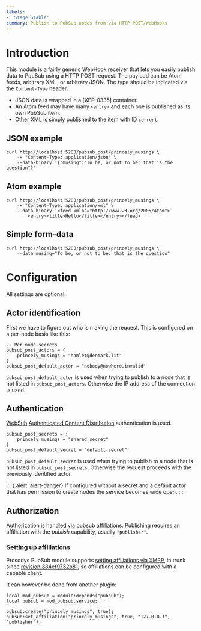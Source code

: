 ```yaml
---
labels:
- 'Stage-Stable'
summary: Publish to PubSub nodes from via HTTP POST/WebHooks
---
```


# Introduction

This module is a fairly generic WebHook receiver that lets you easily
publish data to PubSub using a HTTP POST request. The payload can be
Atom feeds, arbitrary XML, or arbitrary JSON. The type should be
indicated via the `Content-Type` header.

-   JSON data is wrapped in a [XEP-0335] container.
-   An Atom feed may have many `<entry>` and each one is published as
    its own PubSub item.
-   Other XML is simply published to the item with ID `current`.

## JSON example

``` {.bash}
curl http://localhost:5280/pubsub_post/princely_musings \
    -H "Content-Type: application/json" \
    --data-binary '{"musing":"To be, or not to be: that is the question"}'
```

## Atom example

``` {.bash}
curl http://localhost:5280/pubsub_post/princely_musings \
    -H "Content-Type: application/xml" \
    --data-binary '<feed xmlns="http://www.w3.org/2005/Atom">
        <entry><title>Hello</title></entry></feed>'
```

## Simple form-data

``` {.bash}
curl http://localhost:5280/pubsub_post/princely_musings \
    --data musing="To be, or not to be: that is the question"
```

# Configuration

All settings are optional.

## Actor identification

First we have to figure out who is making the request.
This is configured on a per-node basis like this:

``` {.lua}
-- Per node secrets
pubsub_post_actors = {
    princely_musings = "hamlet@denmark.lit"
}
pubsub_post_default_actor = "nobody@nowhere.invalid"
```

`pubsub_post_default_actor` is used when trying to publish to a node
that is not listed in `pubsub_post_actors`. Otherwise the IP address
of the connection is used.

## Authentication

[WebSub](https://www.w3.org/TR/2018/REC-websub-20180123/) [Authenticated
Content
Distribution](https://www.w3.org/TR/2018/REC-websub-20180123/#authenticated-content-distribution)
authentication is used.

``` {.lua}
pubsub_post_secrets = {
    princely_musings = "shared secret"
}
pubsub_post_default_secret = "default secret"
```

`pubsub_post_default_secret` is used when trying to publish to a node
that is not listed in `pubsub_post_secrets`. Otherwise the request
proceeds with the previously identified actor.

::: {.alert .alert-danger}
If configured without a secret and a default actor that has permission
to create nodes the service becomes wide open.
:::

## Authorization

Authorization is handled via pubsub affiliations. Publishing requires an
affiliation with the _publish_ capability, usually `"publisher"`.

### Setting up affiliations

Prosodys PubSub module supports [setting affiliations via
XMPP](https://xmpp.org/extensions/xep-0060.html#owner-affiliations), in
trunk since [revision
384ef9732b81](https://hg.prosody.im/trunk/rev/384ef9732b81), so
affiliations can be configured with a capable client.

It can however be done from another plugin:

``` {.lua}
local mod_pubsub = module:depends("pubsub");
local pubsub = mod_pubsub.service;

pubsub:create("princely_musings", true);
pubsub:set_affiliation("princely_musings", true, "127.0.0.1", "publisher");
```
